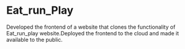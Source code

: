 # Eat_run_Play
 Developed the frontend of a website that clones the functionality of Eat_run_play website.Deployed the frontend to the cloud and made it available to the public.

